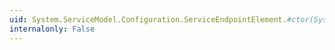 ```yaml
---
uid: System.ServiceModel.Configuration.ServiceEndpointElement.#ctor(System.Uri,System.String)
internalonly: False
---
```

